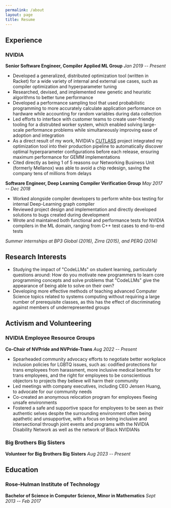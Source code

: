 ```yaml
---
permalink: /about
layout: page
title: Resume
---
```


<!-- # Julie Shapiro -->
<!-- <julie.e.shapiro@gmail.com> -->

## Experience

<!-- ### Rose-Hulman Institute of Technology
**Lecturer, Software Engineering Topics**
*Expected Mar 2025 -- Jun 2025*
- Working with Dr. Sriram Mohan, department head of Computer Science and Software Engineering, to develop a special topics course on Software Engineering
- Goal is to better educate students on problems potentially relating to: Designing easily redistributable projects, Developing and Maintaining projects with very large code bases, Ethical software engineering practices, and more
- Developing personal experience building a course from the ground up to create a learning-centered environment -->

### NVIDIA
**Senior Software Engineer, Compiler Applied ML Group**
*Jan 2019 -- Present*
- Developed a generalized, distributed optimization tool (written in Racket) for a wide variety of internal and external use cases, such as compiler optimization and hyperparameter tuning
- Researched, devised, and implemented new genetic and heuristic algorithms to better tune performance
- Developed a performance sampling tool that used probabilistic programming to more accurately calculate application performance on hardware while accounting for random variables during data collection
- Led efforts to interface with customer teams to create user-friendly tooling for a distrubted worker system, which enabled solving large-scale performance problems while simultaneously improving ease of adoption and integration
- As a direct result of my work, NVIDIA's [CUTLASS](https://github.com/NVIDIA/cutlass) project integrated my optimization tool into their production pipeline to automatically discover optimal hyperparameter configurations before each release, ensuring maximum performance for GEMM implementations
- Cited directly as being 1 of 5 reasons our Networking Business Unit (formerly Mellanox) was able to avoid a chip redesign, saving the company tens of millions from delays

**Software Engineer, Deep Learning Compiler Verification Group**
*May 2017 -- Dec 2018*
- Worked alongside compiler developers to perform white-box testing for internal Deep-Learning graph compiler
- Reviewed project design and implementation and directly developed solutions to bugs created during development
- Wrote and maintained both functional and performance tests for NVIDIA compilers in the ML domain, ranging from C++ test cases to end-to-end tests

*Summer internships at BP3 Global (2016), Zirra (2015), and PERQ (2014)*

## Research Interests
- Studying the impact of "CodeLLMs" on student learning, particularly questions around: How do you motivate new programmers to learn core programming concepts and solve problems that "CodeLLMs" give the appearance of being able to solve on their own?
- Developing more effective methods of teaching advanced Computer Science topics related to systems computing without requiring a large number of prerequisite classes, as this has the effect of discriminating against members of underrepresented groups

## Activism and Volunteering

### NVIDIA Employee Resource Groups
**Co-Chair of NVPride and NVPride-Trans**
*Aug 2022 -- Present*
- Spearheaded community advocacy efforts to negotiate better workplace inclusion policies for LGBTQ issues, such as: codified protections for trans employees from harassment, more inclusive medical benefits for trans employees, and the right for employees to be conscientious objectors to projects they believe will harm their community
- Led meetings with company executives, including CEO Jensen Huang, to advocate for our community needs
- Co-created an anonymous relocation program for employees fleeing unsafe environments
- Fostered a safe and supportive space for employees to be seen as their authentic selves despite the surrounding environment often being apathetic and unsupportive, with a focus on being inclusive and intersectional through joint events and programs with the NVIDIA Disability Network as well as the network of Black NVIDIANs

### Big Brothers Big Sisters
**Volunteer for Big Brothers Big Sisters**
*Aug 2023 -- Present*

## Education

### Rose-Hulman Institute of Technology
**Bachelor of Science in Computer Science, Minor in Mathematics**
*Sept 2013 -- Feb 2017*

